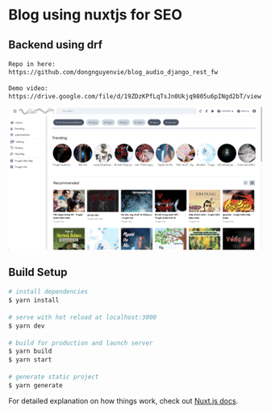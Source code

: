 # Blog using nuxtjs for SEO

## Backend using drf
```
Repo in here: https://github.com/dongnguyenvie/blog_audio_django_rest_fw

Demo video: https://drive.google.com/file/d/19ZDzKPfLqTsJn0Ukjq9805u6pINgd2bT/view
```
![Screenshot](/static/sreenshot-demo.png)
## Build Setup

```bash
# install dependencies
$ yarn install

# serve with hot reload at localhost:3000
$ yarn dev

# build for production and launch server
$ yarn build
$ yarn start

# generate static project
$ yarn generate
```

For detailed explanation on how things work, check out [Nuxt.js docs](https://nuxtjs.org).